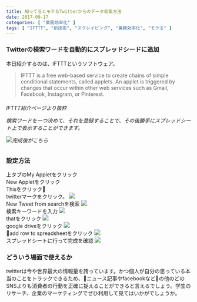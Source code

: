 ```yaml
---
title: 知ってるとモテるTwitterからのデータ収集方法
date: 2017-09-17
categories: [ "業務効率化" ]
tags: [ "IFTTT", "新技術", "スクレイピング", "業務効率化", "モテる" ]
---
```


### Twitterの検索ワードを自動的にスプレッドシードに追加

本日紹介するのは、IFTTTというソフトウェア。

>IFTTT is a free web-based service to create chains of simple conditional statements, called applets. An applet is triggered by changes that occur within other web services such as Gmail, Facebook, Instagram, or Pinterest.
<h6>IFTTT紹介ページより抜粋</h>


<br/>
<p>検索ワードを一つ決めて、それを登録することで、その後勝手にスプレッドシート上で表示することができます。</p>


<img src="/images/h.png">完成後がこちら


### 設定方法

上タブのMy Appletをクリック
<br/>
New Appletをクリック
<br/>
Thisをクリック
<br/>
twitterマークをクリック。
<img src="/images/a.png">
<br/>
New Tweet from searchを検索
<img src="/images/b.png">
<br/>
検索キーワードを入力
<img src="/images/c.png">
<br/>
thatをクリック
<img src="/images/d.png">
<br/>
google driveをクリック
<img src="/images/e.png">
<br/>
add row to spreadsheetをクリック
<img src="/images/f.png">
<br/>
スプレッドシートに行って完成を確認
<img src="/images/g.png">

### どういう場面で使えるか
twitterは今や世界最大の情報量を誇っています。かつ個人が自分の思っている本当のことをトラックできるため、ニュース記事やfacebookなどの他のどのSNSよりも消費者の行動を正確に捉えることができると言えるでしょう。学生のリサーチ、企業のマーケティングでぜひ利用して見てはいかがでしょうか。
<bn/>